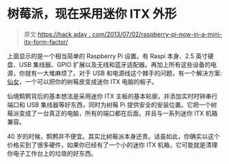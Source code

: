 # 树莓派，现在采用迷你 ITX 外形

> 原文:[https://hack aday . com/2013/07/02/raspberry-pi-now-in-a-mini-itx-form-factor/](https://hackaday.com/2013/07/02/raspberry-pi-now-in-a-mini-itx-form-factor/)

上面显示的是一个相当简单的 Raspberry Pi 设置。有 Raspi 本身、2.5 英寸硬盘、USB 集线器、GPIO 扩展以及无线和蓝牙适配器。再加上所有这些设备的电源，你就有一大堆麻烦了。对于 USB 和电源线这个棘手的问题，有一个解决方案:[仙女](http://www.kickstarter.com/projects/kwang/mini-itx-motherboard-for-the-raspberry-pi-fairywre)，一个可以把你的树莓皮变成迷你 ITX 电脑的板子。

仙境鹪鹩背后的基本想法是采用迷你 ITX 主板的基本轮廓，并添加实时时钟串行端口和 USB 集线器等好东西，同时为树莓 Pi 提供安全的安装位置。它把一个树莓派变成了一台真正的电脑，所有的端口都在后面，并且与一系列迷你 ITX 机箱兼容。

40 岁的时候，鹪鹩并不便宜。其实比树莓派本身还贵。话虽如此，你确实以这个价格买到了很多硬件，如果你已经有了一个小的迷你 ITX 机箱，它可能就是清理你电子工作台上的垃圾的好东西。